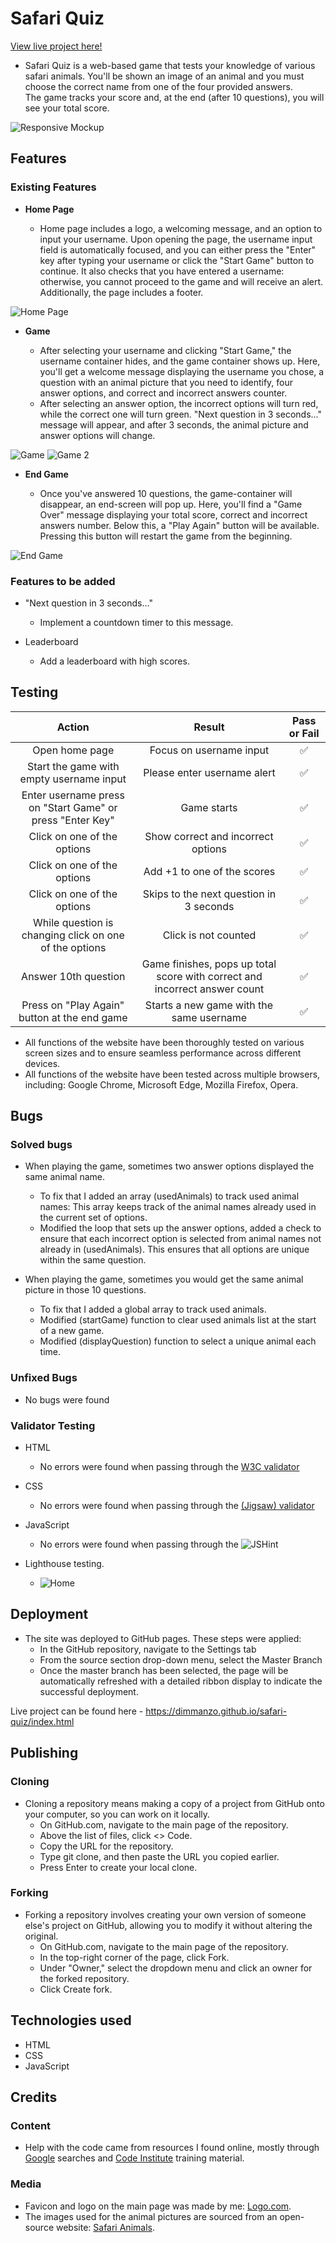# Safari Quiz

[View live project here!](https://dimmanzo.github.io/safari-quiz/)

- Safari Quiz is a web-based game that tests your knowledge of various safari animals. 
You'll be shown an image of an animal and you must choose the correct name from one of the four provided answers.  
The game tracks your score and, at the end (after 10 questions), you will see your total score.

![Responsive Mockup](https://github.com/Dimmanzo/safari-quiz/blob/main/media/responsive.png)


## Features 

### Existing Features

- __Home Page__

  - Home page includes a logo, a welcoming message, and an option to input your username. Upon opening the page, the username input field is automatically focused, and you can either press the "Enter" key after typing your username or click the "Start Game" button to continue. It also checks that you have entered a username: otherwise, you cannot proceed to the game and will receive an alert. Additionally, the page includes a footer.

![Home Page](https://github.com/Dimmanzo/safari-quiz/blob/main/media/home-page.png)

- __Game__

  - After selecting your username and clicking "Start Game," the username container hides, and the game container shows up. Here, you'll get a welcome message displaying the username you chose, a question with an animal picture that you need to identify, four answer options, and correct and incorrect answers counter.
  - After selecting an answer option, the incorrect options will turn red, while the correct one will turn green. "Next question in 3 seconds..." message will appear, and after 3 seconds, the animal picture and answer options will change.

![Game](https://github.com/Dimmanzo/safari-quiz/blob/main/media/game.png)
![Game 2](https://github.com/Dimmanzo/safari-quiz/blob/main/media/game-2.png)

- __End Game__

  - Once you've answered 10 questions, the game-container will disappear, an end-screen will pop up. Here, you'll find a "Game Over" message displaying your total score, correct and incorrect answers number. Below this, a "Play Again" button will be available. Pressing this button will restart the game from the beginning.

![End Game](https://github.com/Dimmanzo/safari-quiz/blob/main/media/end-game.png)  

### Features to be added

- "Next question in 3 seconds..."
  - Implement a countdown timer to this message.

- Leaderboard
  - Add a leaderboard with high scores.

## Testing 

| Action  | Result | Pass or Fail  |
| :-: | :-: | :-: |
| Open home page | Focus on username input | ✅ |
| Start the game with empty username input | Please enter username alert | ✅ |
| Enter username press on "Start Game" or press "Enter Key" | Game starts | ✅ |
| Click on one of the options | Show correct and incorrect options | ✅ |
| Click on one of the options | Add +1 to one of the scores | ✅ |
| Click on one of the options | Skips to the next question in 3 seconds | ✅ |
| While question is changing click on one of the options | Click is not counted | ✅ |
| Answer 10th question | Game finishes, pops up total score with correct and incorrect answer count | ✅ |
| Press on "Play Again" button at the end game | Starts a new game with the same username | ✅ |


- All functions of the website have been thoroughly tested on various screen sizes and to ensure seamless performance across different devices.
- All functions of the website have been tested across multiple browsers, including: Google Chrome, Microsoft Edge, Mozilla Firefox, Opera.


## Bugs

### Solved bugs
- When playing the game, sometimes two answer options displayed the same animal name. 
  - To fix that I added an array (usedAnimals) to track used animal names: This array keeps track of the animal names already used in the current set of options.
  - Modified the loop that sets up the answer options, added a check to ensure that each incorrect option is selected from animal names not already in (usedAnimals). This ensures that all options are unique within the same question.

- When playing the game, sometimes you would get the same animal picture in those 10 questions.
  - To fix that I added a global array to track used animals.
  - Modified (startGame) function to clear used animals list at the start of a new game.
  - Modified (displayQuestion) function to select a unique animal each time.
   
### Unfixed Bugs

- No bugs were found

### Validator Testing 

- HTML

  - No errors were found when passing through the 
  [W3C validator](https://validator.w3.org/nu/?doc=https%3A%2F%2Fdimmanzo.github.io%2Fsafari-quiz%2F)

- CSS

  - No errors were found when passing through the 
  [(Jigsaw) validator](https://jigsaw.w3.org/css-validator/validator?uri=https%3A%2F%2Fdimmanzo.github.io%2Fsafari-quiz%2F&profile=css3svg&usermedium=all&warning=1&vextwarning=&lang=en#warnings)

- JavaScript

  - No errors were found when passing through the
  ![JSHint](https://github.com/Dimmanzo/culinary-academy/blob/main/media/jshint.png)

- Lighthouse testing.

  - ![Home](https://github.com/Dimmanzo/culinary-academy/blob/main/media/lighthouse.png)


## Deployment

- The site was deployed to GitHub pages. These steps were applied: 
  - In the GitHub repository, navigate to the Settings tab 
  - From the source section drop-down menu, select the Master Branch
  - Once the master branch has been selected, the page will be automatically refreshed with a detailed ribbon display to indicate the successful deployment. 

Live project can be found here - https://dimmanzo.github.io/safari-quiz/index.html 


## Publishing

### Cloning

- Cloning a repository means making a copy of a project from GitHub onto your computer, so you can work on it locally.
  - On GitHub.com, navigate to the main page of the repository.
  - Above the list of files, click <> Code.
  - Copy the URL for the repository.
  - Type git clone, and then paste the URL you copied earlier.
  - Press Enter to create your local clone.

### Forking

- Forking a repository involves creating your own version of someone else's project on GitHub, allowing you to modify it without altering the original.
  - On GitHub.com, navigate to the main page of the repository.
  - In the top-right corner of the page, click Fork.
  - Under "Owner," select the dropdown menu and click an owner for the forked repository.
  - Click Create fork.


## Technologies used

- HTML
- CSS
- JavaScript


## Credits 

### Content 

- Help with the code came from resources I found online, mostly through [Google](https://www.google.com/) searches and [Code Institute](https://learn.codeinstitute.net/ci_program/diplomainfullstacksoftwarecommoncurriculum) training material.

### Media

- Favicon and logo on the main page was made by me: [Logo.com](https://logo.com/).
- The images used for the animal pictures are sourced from an open-source website: [Safari Animals](https://www.animalspot.net/safari-animals).

